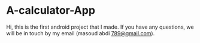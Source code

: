 # A-calculator-App
Hi,  this is the first android project that I made.
If you have any questions, we will be in touch by my email (masoud abdi 789@gmail.com).
